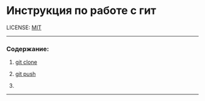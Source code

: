 # Инструкция по работе с гит

LICENSE: [MIT](./license.md)


---

### Содержание:
1) [git clone](./git_clone.md)

2) [git push](./git_push.md) 
3)

---

